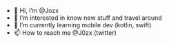 - 👋 Hi, I’m @Jozx
- 👀 I’m interested in know new stuff and travel around
- 🌱 I’m currently learning mobile dev (kotlin, swift)
- 📫 How to reach me @J0zx (twitter)

<!---
Jozx/Jozx is a ✨ special ✨ repository because its `README.md` (this file) appears on your GitHub profile.
You can click the Preview link to take a look at your changes.
--->
